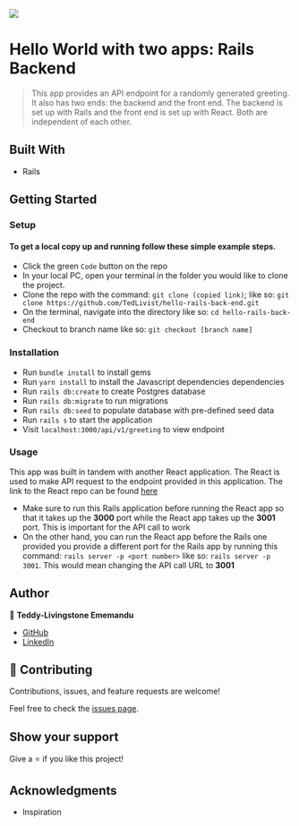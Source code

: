 ![](https://img.shields.io/badge/Microverse-blueviolet)

# Hello World with two apps: Rails Backend

> This app provides an API endpoint for a randomly generated greeting. It also has two ends: the backend and the front end. The backend is set up with Rails and the front end is set up with React. Both are independent of each other.

## Built With

- Rails

## Getting Started

### Setup

#### To get a local copy up and running follow these simple example steps.

- Click the green `Code` button on the repo
- In your local PC, open your terminal in the folder you would like to clone the project.
- Clone the repo with the command: `git clone (copied link)`; like so: `git clone https://github.com/TedLivist/hello-rails-back-end.git`
- On the terminal, navigate into the directory like so: `cd hello-rails-back-end`
- Checkout to branch name like so: `git checkout [branch name]`

### Installation

- Run `bundle install` to install gems
- Run `yarn install` to install the Javascript dependencies dependencies
- Run `rails db:create` to create Postgres database
- Run `rails db:migrate` to run migrations
- Run `rails db:seed` to populate database with pre-defined seed data
- Run `rails s` to start the application
- Visit `localhost:3000/api/v1/greeting` to view endpoint

### Usage
This app was built in tandem with another React application. The React is used to make API request to the endpoint provided in this application. The link to the React repo can be found [here](https://github.com/TedLivist/hello-react-front-end)
- Make sure to run this Rails application before running the React app so that it takes up the **3000** port while the React app takes up the **3001** port. This is important for the API call to work
- On the other hand, you can run the React app before the Rails one provided you provide a different port for the Rails app by running this command: `rails server -p <port number>` like so: `rails server -p 3001`. This would mean changing the API call URL to **3001**

## Author

👤 **Teddy-Livingstone Ememandu**

- [GitHub](https://github.com/TedLivist)
- [LinkedIn](https://linkedin.com/in/tememandu)

## 🤝 Contributing

Contributions, issues, and feature requests are welcome!

Feel free to check the [issues page](../../issues/).

## Show your support

Give a ⭐️ if you like this project!

## Acknowledgments

- Inspiration